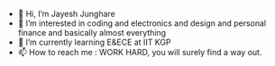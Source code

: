 - 👋 Hi, I’m Jayesh Junghare
- 👀 I’m interested in coding and electronics and design and personal finance and basically almost everything
- 🌱 I’m currently learning E&ECE at IIT KGP
- 📫 How to reach me : WORK HARD, you will surely find a way out.

<!---
flyron21/flyron21 is a ✨ special ✨ repository because its `README.md` (this file) appears on your GitHub profile.
You can click the Preview link to take a look at your changes.
--->

